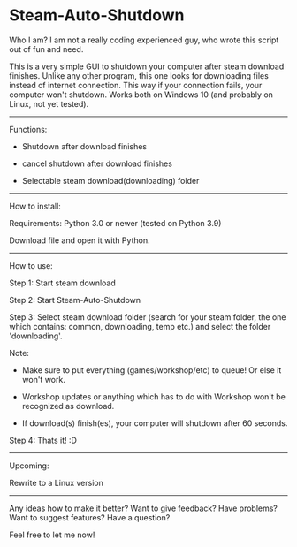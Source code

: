 # Steam-Auto-Shutdown
Who I am?
I am not a really coding experienced guy, who wrote this script out of fun and need.

This is a very simple GUI to shutdown your computer after steam download finishes. 
Unlike any other program, this one looks for downloading files instead of internet connection. 
This way if your connection fails, your computer won't shutdown. Works both on Windows 10 (and probably on Linux, not yet tested).

-----

Functions:


- Shutdown after download finishes


- cancel shutdown after download finishes


- Selectable steam download(downloading) folder

-----

How to install:


Requirements: Python 3.0 or newer (tested on Python 3.9)


Download file and open it with Python.

-----

How to use:


Step 1: Start steam download


Step 2: Start Steam-Auto-Shutdown


Step 3: Select steam download folder (search for your steam folder, the one which contains: common, downloading, temp etc.) and select the folder 'downloading'.


Note:


- Make sure to put everything (games/workshop/etc) to queue! Or else it won't work.


- Workshop updates or anything which has to do with Workshop won't be recognized as download.


- If download(s) finish(es), your computer will shutdown after 60 seconds.


Step 4: Thats it! :D

-----------
Upcoming:


Rewrite to a Linux version

-----------

Any ideas how to make it better? Want to give feedback? Have problems? Want to suggest features? Have a question?


Feel free to let me now!
